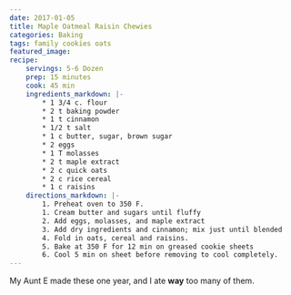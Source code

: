```yaml
---
date: 2017-01-05
title: Maple Oatmeal Raisin Chewies
categories: Baking
tags: family cookies oats
featured_image:
recipe:
    servings: 5-6 Dozen 
    prep: 15 minutes 
    cook: 45 min 
    ingredients_markdown: |-
        * 1 3/4 c. flour
        * 2 t baking powder
        * 1 t cinnamon
        * 1/2 t salt
        * 1 c butter, sugar, brown sugar
        * 2 eggs
        * 1 T molasses
        * 2 t maple extract
        * 2 c quick oats
        * 2 c rice cereal 
        * 1 c raisins
    directions_markdown: |-
        1. Preheat oven to 350 F.
        1. Cream butter and sugars until fluffy
        2. Add eggs, molasses, and maple extract
        3. Add dry ingredients and cinnamon; mix just until blended
        4. Fold in oats, cereal and raisins.
        5. Bake at 350 F for 12 min on greased cookie sheets
        6. Cool 5 min on sheet before removing to cool completely.
---
```

My Aunt E made these one year, and I ate **way** too many of them.